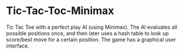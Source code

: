 # Tic-Tac-Toc-Minimax
Tic Tac Toe with a perfect play AI (using Minimax). The AI evaluates all possible positions once, and then later uses a hash table to look up score/best move for a certain position. The game has a graphical user interface.
